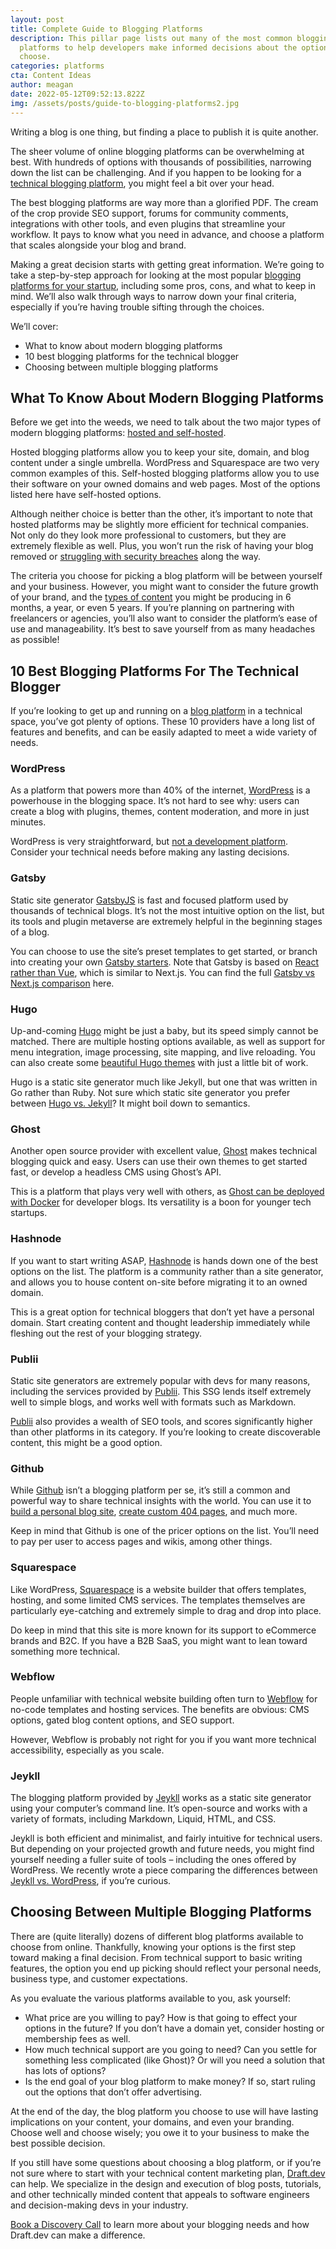 ```yaml
---
layout: post
title: Complete Guide to Blogging Platforms
description: This pillar page lists out many of the most common blogging
  platforms to help developers make informed decisions about the options they
  choose.
categories: platforms
cta: Content Ideas
author: meagan
date: 2022-05-12T09:52:13.822Z
img: /assets/posts/guide-to-blogging-platforms2.jpg
---
```

Writing a blog is one thing, but finding a place to publish it is quite another.

The sheer volume of online blogging platforms can be overwhelming at best. With hundreds of options with thousands of possibilities, narrowing down the list can be challenging. And if you happen to be looking for a [technical blogging platform](https://draft.dev/learn/technical-blog-platforms), you might feel a bit over your head. 

The best blogging platforms are way more than a glorified PDF. The cream of the crop provide SEO support, forums for community comments, integrations with other tools, and even plugins that streamline your workflow. It pays to know what you need in advance, and choose a platform that scales alongside your blog and brand.

Making a great decision starts with getting great information. We’re going to take a step-by-step approach for looking at the most popular [blogging platforms for your startup](https://draft.dev/learn/startup-blogging-platforms), including some pros, cons, and what to keep in mind. We’ll also walk through ways to narrow down your final criteria, especially if you’re having trouble sifting through the choices. 

We’ll cover:

* What to know about modern blogging platforms
* 10 best blogging platforms for the technical blogger
* Choosing between multiple blogging platforms

## What To Know About Modern Blogging Platforms

Before we get into the weeds, we need to talk about the two major types of modern blogging platforms: [hosted and self-hosted](https://www.productiveblogging.com/hosted-vs-self-hosted/).

Hosted blogging platforms allow you to keep your site, domain, and blog content under a single umbrella. WordPress and Squarespace are two very common examples of this.
Self-hosted blogging platforms allow you to use their software on your owned domains and web pages. Most of the options listed here have self-hosted options.

Although neither choice is better than the other, it’s important to note that hosted platforms may be slightly more efficient for technical companies. Not only do they look more professional to customers, but they are extremely flexible as well. Plus, you won’t run the risk of having your blog removed or [struggling with security breaches](https://bloggingwizard.com/wordpress-com-vs-self-hosted-wordpress/) along the way.

The criteria you choose for picking a blog platform will be between yourself and your business. However, you might want to consider the future growth of your brand, and the [types of content](https://draft.dev/content-types) you might be producing in 6 months, a year, or even 5 years. If you’re planning on partnering with freelancers or agencies, you’ll also want to consider the platform’s ease of use and manageability. It’s best to save yourself from as many headaches as possible!

## 10 Best Blogging Platforms For The Technical Blogger

If you’re looking to get up and running on a [blog platform](https://draft.dev/learn/platforms/) in a technical space, you’ve got plenty of options. These 10 providers have a long list of features and benefits, and can be easily adapted to meet a wide variety of needs.

### WordPress

As a platform that powers more than 40% of the internet, [WordPress](https://wordpress.com/) is a powerhouse in the blogging space. It’s not hard to see why: users can create a blog with plugins, themes, content moderation, and more in just minutes.

WordPress is very straightforward, but [not a development platform](https://www.wpbeginner.com/beginners-guide/what-are-the-limitations-of-wordpress-com/). Consider your technical needs before making any lasting decisions.

### Gatsby

Static site generator [GatsbyJS](https://www.gatsbyjs.com/) is fast and focused platform used by thousands of technical blogs. It’s not the most intuitive option on the list, but its tools and plugin metaverse are extremely helpful in the beginning stages of a blog.

You can choose to use the site’s preset templates to get started, or branch into creating your own [Gatsby starters](https://draft.dev/learn/creating-gatsby-starters). Note that Gatsby is based on [React rather than Vue](https://draft.dev/learn/react-vs-vue-a-modern-comparison), which is similar to Next.js. You can find the full [Gatsby vs Next.js comparison](https://draft.dev/learn/next-js-vs-gatsby) here.

### Hugo

Up-and-coming [Hugo](https://gohugo.io/) might be just a baby, but its speed simply cannot be matched. There are multiple hosting options available, as well as support for menu integration, image processing, site mapping, and live reloading. You can also create some [beautiful Hugo themes](https://draft.dev/learn/creating-hugo-themes) with just a little bit of work.

Hugo is a static site generator much like Jekyll, but one that was written in Go rather than Ruby. Not sure which static site generator you prefer between [Hugo vs. Jekyll](https://draft.dev/learn/hugo-vs-jekyll)? It might boil down to semantics.

### Ghost

Another open source provider with excellent value, [Ghost](https://ghost.org/) makes technical blogging quick and easy. Users can use their own themes to get started fast, or develop a headless CMS using Ghost’s API.  

This is a platform that plays very well with others, as [Ghost can be deployed with Docker](https://draft.dev/learn/running-ghost-on-docker-for-your-developer-blog) for developer blogs. Its versatility is a boon for younger tech startups.

### Hashnode

If you want to start writing ASAP, [Hashnode](https://hashnode.com/) is hands down one of the best options on the list. The platform is a community rather than a site generator, and allows you to house content on-site before migrating it to an owned domain.

This is a great option for technical bloggers that don’t yet have a personal domain. Start creating content and thought leadership immediately while fleshing out the rest of your blogging strategy.

### Publii

Static site generators are extremely popular with devs for many reasons, including the services provided by [Publii](https://getpublii.com/). This SSG lends itself extremely well to simple blogs, and works well with formats such as Markdown. 

[Publii](https://draft.dev/learn/publii-static-site-generator) also provides a wealth of SEO tools, and scores significantly higher than other platforms in its category. If you’re looking to create discoverable content, this might be a good option.

### Github

While [Github](https://github.com/) isn’t a blogging platform per se, it’s still a common and powerful way to share technical insights with the world. You can use it to [build a personal blog site](https://lab.github.com/githubtraining/github-pages), [create custom 404 pages](https://draft.dev/learn/github-pages-404), and much more.

Keep in mind that Github is one of the pricer options on the list. You’ll need to pay per user to access pages and wikis, among other things.

### Squarespace

Like WordPress, [Squarespace](https://www.squarespace.com/) is a website builder that offers templates, hosting, and some limited CMS services. The templates themselves are particularly eye-catching and extremely simple to drag and drop into place.

Do keep in mind that this site is more known for its support to eCommerce brands and B2C. If you have a B2B SaaS, you might want to lean toward something more technical.

### Webflow

People unfamiliar with technical website building often turn to [Webflow](https://webflow.com/) for no-code templates and hosting services. The benefits are obvious: CMS options, gated blog content options, and SEO support.

However, Webflow is probably not right for you if you want more technical accessibility, especially as you scale.

### Jeykll

The blogging platform provided by [Jeykll](https://jekyllrb.com/) works as a static site generator using your computer’s command line. It’s open-source and works with a variety of formats, including Markdown, Liquid, HTML, and CSS.

Jeykll is both efficient and minimalist, and fairly intuitive for technical users. But depending on your projected growth and future needs, you might find yourself needing a fuller suite of tools – including the ones offered by WordPress. We recently wrote a piece comparing the differences between [Jeykll vs. WordPress](https://draft.dev/learn/jekyll-vs-wordpress), if you’re curious.

## Choosing Between Multiple Blogging Platforms

There are (quite literally) dozens of different blog platforms available to choose from online. Thankfully, knowing your options is the first step toward making a final decision. From technical support to basic writing features, the option you end up picking should reflect your personal needs, business type, and customer expectations.

As you evaluate the various platforms available to you, ask yourself: 

* What price are you willing to pay? How is that going to effect your options in the future? If you don’t have a domain yet, consider hosting or membership fees as well.
* How much technical support are you going to need? Can you settle for something less complicated (like Ghost)? Or will you need a solution that has lots of options?
* Is the end goal of your blog platform to make money? If so, start ruling out the options that don’t offer advertising.

At the end of the day, the blog platform you choose to use will have lasting implications on your content, your domains, and even your branding. Choose well and choose wisely; you owe it to your business to make the best possible decision.

If you still have some questions about choosing a blog platform, or if you’re not sure where to start with your technical content marketing plan, [Draft.dev](www.draft.dev) can help. We specialize in the design and execution of blog posts, tutorials, and other technically minded content that appeals to software engineers and decision-making devs in your industry.

[Book a Discovery Call](https://draft.dev/call) to learn more about your blogging needs and how Draft.dev can make a difference.